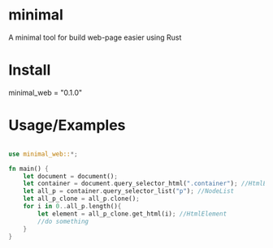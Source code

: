 # minimal
A minimal tool for build web-page easier using Rust

# Install
minimal_web = "0.1.0"

# Usage/Examples

```RUST

use minimal_web::*;

fn main() {
    let document = document();
    let container = document.query_selector_html(".container"); //HtmlElement
    let all_p = container.query_selector_list("p"); //NodeList
    let all_p_clone = all_p.clone();
    for i in 0..all_p.length(){
        let element = all_p_clone.get_html(i); //HtmlElement
        //do something
    }
}
```
